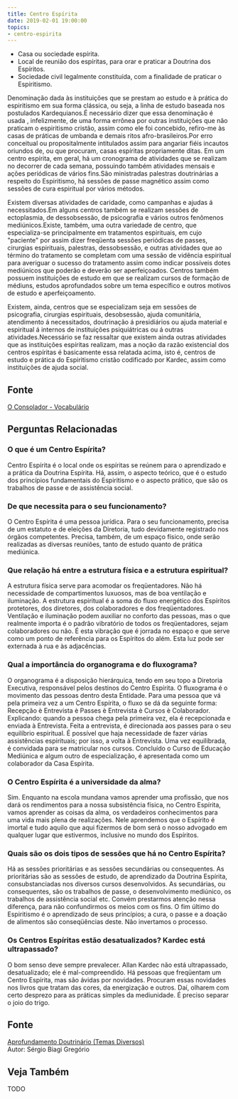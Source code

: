 ```yaml
---
title: Centro Espírita
date: 2019-02-01 19:00:00
topics:
- centro-espirita
---
```


* Casa ou sociedade espírita. 
* Local de reunião dos espíritas, para orar e praticar a Doutrina dos Espíritos. 
* Sociedade civil legalmente constituída, com a finalidade de praticar o Espiritismo.

Denominação dada às instituições que se prestam ao estudo e à prática do
espiritismo em sua forma clássica, ou seja, a linha de estudo baseada nos
postulados Kardequianos.É necessário dizer que essa denominação é usada ,
infelizmente, de uma forma errônea por outras instituições que não praticam o
espiritismo cristão, assim como ele foi concebido, refiro-me às casas de
práticas de umbanda e demais ritos afro-brasileiros.Por erro conceitual ou
propositalmente intitulados assim para angariar fiéis incautos oriundos de, ou
que procuram, casas espíritas propriamente ditas. Em um centro espírita, em
geral, há um cronograma de atividades que se realizam no decorrer de cada
semana, possuindo também atividades mensais e ações periódicas de vários
fins.São ministradas palestras doutrinárias a respeito do Espiritismo, há
sessões de passe magnético assim como sessões de cura espiritual por vários
métodos. 

Existem diversas atividades de caridade, como campanhas e ajudas á
necessitados.Em alguns centros também se realizam sessões de ectoplasmia, de
dessobsessão, de psicografia e vários outros fenômenos mediúnicos.Existe,
também, uma outra variedade de centro, que especializa-se principalmente em
tratamentos espirituais, em cujo "paciente" por assim dizer freqüenta sessões
periódicas de passes, cirurgias espirituais, palestras, dessobsessão, e outras
atividades que ao término do tratamento se completam com uma sessão de vidência
espiritual para averiguar o sucesso do tratamento assim como indicar possíveis
dotes mediúnicos que poderão e deverão ser aperfeiçoados. Centros também
possuem instituições de estudo em que se realizam cursos de formação de
médiuns, estudos aprofundados sobre um tema específico e outros motivos de
estudo e aperfeiçoamento.

Existem, ainda, centros que se especializam seja em sessões de psicografia,
cirurgias espirituais, desobsessão, ajuda comunitária, atendimento á
necessitados, doutrinação á presidiários ou ajuda material e espiritual á
internos de instituições psiquiátricas ou á outras atividades.Necessário se faz
ressaltar que existem ainda outras atividades que as instituições espíritas
realizam, mas a noção da razão existencial dos centros espíritas é basicamente
essa relatada acima, isto é, centros de estudo e prática do Espiritismo cristão
codificado por Kardec, assim como instituições de ajuda social. 

## Fonte
[O Consolador - Vocabulário](http://www.oconsolador.com.br/linkfixo/vocabulario/principal.html)


## Perguntas Relacionadas

### O que é um Centro Espírita?
Centro Espírita é o local onde os espíritas se reúnem para o aprendizado
e a prática da Doutrina Espírita. Há, assim, o aspecto teórico, que é o
estudo dos princípios fundamentais do Espiritismo e o aspecto prático,
que são os trabalhos de passe e de assistência social.

### De que necessita para o seu funcionamento?
O Centro Espírita é uma pessoa jurídica. Para o seu funcionamento,
precisa de um estatuto e de eleições da Diretoria, tudo devidamente
registrado nos órgãos competentes. Precisa, também, de um espaço físico,
onde serão realizadas as diversas reuniões, tanto de estudo quanto de
prática mediúnica.

### Que relação há entre a estrutura física e a estrutura espiritual?
A estrutura física serve para acomodar os freqüentadores. Não há
necessidade de compartimentos luxuosos, mas de boa ventilação e
iluminação. A estrutura espiritual é a soma do fluxo energético dos
Espíritos protetores, dos diretores, dos colaboradores e dos
freqüentadores. Ventilação e iluminação podem auxiliar no conforto das
pessoas, mas o que realmente importa é o padrão vibratório de todos os
freqüentadores, sejam colaboradores ou não. É esta vibração que é
jorrada no espaço e que serve como um ponto de referência para os
Espíritos do além. Esta luz pode ser externada à rua e às adjacências.

### Qual a importância do organograma e do fluxograma?
O organograma é a disposição hierárquica, tendo em seu topo a Diretoria
Executiva, responsável pelos destinos do Centro Espírita. O fluxograma é
o movimento das pessoas dentro desta Entidade. Para uma pessoa que vá
pela primeira vez a um Centro Espírita, o fluxo se dá da seguinte forma:
Recepção è Entrevista è Passes è Entrevista è Cursos è Colaborador.
Explicando: quando a pessoa chega pela primeira vez, ela é recepcionada
e enviada à Entrevista. Feita a entrevista, é direcionada aos passes
para o seu equilíbrio espiritual. É possível que haja necessidade de
fazer várias assistências espirituais; por isso, a volta à Entrevista.
Uma vez equilibrada, é convidada para se matricular nos cursos.
Concluído o Curso de Educação Mediúnica e algum outro de especialização,
é apresentada como um colaborador da Casa Espírita.

### O Centro Espírita é a universidade da alma?
Sim. Enquanto na escola mundana vamos aprender uma profissão, que nos
dará os rendimentos para a nossa subsistência física, no Centro
Espírita, vamos aprender as coisas da alma, os verdadeiros conhecimentos
para uma vida mais plena de realizações. Nele aprendemos que o Espírito
é imortal e tudo aquilo que aqui fizermos de bom será o nosso advogado
em qualquer lugar que estivermos, inclusive no mundo dos Espíritos.

### Quais são os dois tipos de sessões que há no Centro Espírita?
Há as sessões prioritárias e as sessões secundárias ou
consequentes. As prioritárias são as sessões de estudo, de
aprendizado da Doutrina Espírita, consubstanciadas nos diversos cursos
desenvolvidos. As secundárias, ou consequentes, são os trabalhos de
passe, o desenvolvimento mediúnico, os trabalhos de assistência social
etc. Convém prestarmos atenção nessa diferença, para não confundirmos os
meios com os fins. O fim último do Espiritismo é o aprendizado de seus
princípios; a cura, o passe e a doação de alimentos são conseqüências
deste. Não invertamos o processo.

### Os Centros Espíritas estão desatualizados? Kardec está ultrapassado?
O bom senso deve sempre prevalecer. Allan Kardec não está ultrapassado,
desatualizado; ele é mal-compreendido. Há pessoas que freqüentam um
Centro Espírita, mas são ávidas por novidades. Procuram essas novidades
nos livros que tratam das cores, da energização e outros. Daí, olharem
com certo desprezo para as práticas simples da mediunidade. É preciso
separar o joio do trigo.


## Fonte
[Aprofundamento Doutrinário (Temas Diversos)](https://sites.google.com/view/aprofundamentodoutrinario/centro-espírita)  
Autor: Sérgio Biagi Gregório

## Veja Também
TODO

